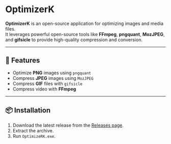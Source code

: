 ﻿# OptimizerK

**OptimizerK** is an open-source application for optimizing images and media files.  
It leverages powerful open-source tools like **FFmpeg**, **pngquant**, **MozJPEG**, and **gifsicle** to provide high-quality compression and conversion.

---

## 🚀 Features
- Optimize **PNG** images using `pngquant`  
- Compress **JPEG** images using `MozJPEG`  
- Compress **GIF** files with `gifsicle`  
- Compress video with **FFmpeg**  

---

## 📦 Installation

1. Download the latest release from the [Releases page](https://github.com/robbyklein/optimizerk/releases).  
2. Extract the archive.  
3. Run `OptimizeRK.exe`.
